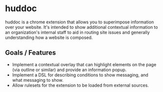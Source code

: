 # huddoc

huddoc is a chrome extension that allows you to superimpose information over your website. It's intended to show additional contextual information to an organization's internal staff to aid in routing site issues and generally understanding how a website is composed.

## Goals / Features

- Implement a contextual overlay that can highlight elements on the page (via outline or similar) and provide an information popup.
- Implement a DSL for describing conditions to show messaging, and what messaging to show.
- Allow rulesets for the extension to be loaded from external sources.